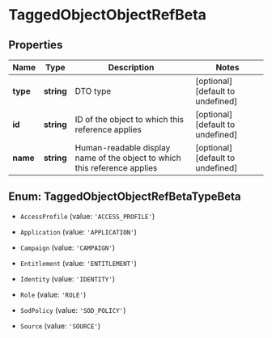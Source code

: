 # TaggedObjectObjectRefBeta

## Properties

Name | Type | Description | Notes
------------ | ------------- | ------------- | -------------
**type** | **string** | DTO type | [optional] [default to undefined]
**id** | **string** | ID of the object to which this reference applies | [optional] [default to undefined]
**name** | **string** | Human-readable display name of the object to which this reference applies | [optional] [default to undefined]



## Enum: TaggedObjectObjectRefBetaTypeBeta


* `AccessProfile` (value: `'ACCESS_PROFILE'`)

* `Application` (value: `'APPLICATION'`)

* `Campaign` (value: `'CAMPAIGN'`)

* `Entitlement` (value: `'ENTITLEMENT'`)

* `Identity` (value: `'IDENTITY'`)

* `Role` (value: `'ROLE'`)

* `SodPolicy` (value: `'SOD_POLICY'`)

* `Source` (value: `'SOURCE'`)




